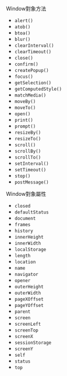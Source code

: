 Window對象方法
- `alert()`
- `atob()`
- `btoa()`
- `blur()`
- `clearInterval()`
- `clearTimeout()`
- `close()`
- `confirm()`
- `createPopup()`
- `focus()`
- `getSelection()`
- `getComputedStyle()`
- `matchMedia()`
- `moveBy()`
- `moveTo()`
- `open()`
- `print()`
- `prompt()`
- `resizeBy()`
- `resizeTo()`
- `scroll()`
- `scrollBy()`
- `scrollTo()`
- `setInterval()`
- `setTimeout()`
- `stop()`
- `postMessage()`

Window對象屬性
- `closed`
- `defaultStatus`
- `document`
- `frames`
- `history`
- `innerHeight`
- `innerWidth`
- `localStorage`
- `length`
- `location`
- `name`
- `navigator`
- `opener`
- `outerHeight`
- `outerWidth`
- `pageXOffset`
- `pageYOffset`
- `parent`
- `screen`
- `screenLeft`
- `screenTop`
- `screenX`
- `sessionStorage`
- `screenY`
- `self`
- `status`
- `top`